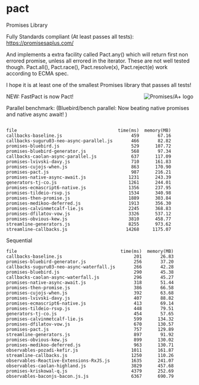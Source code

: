 # pact
Promises Library


Fully Standards compliant (At least passes all tests): https://promisesaplus.com/


And implements a extra facility called Pact.any() which will return first non errored promise, unless all errored in the iterator. These are not well tested though. Pact.all(), Pact.race(), Pact.resolve(x), Pact.reject(e) work according to ECMA spec. 

I hope it is at least one of the smallest Promises library that passes all tests!

<a href="https://promisesaplus.com/">
    <img src="https://promisesaplus.com/assets/logo-small.png" alt="Promises/A+ logo"
         title="Promises/A+ 1.0 compliant" align="right" />
</a>

NEW: FastPact is now Pact!

Parallel benchmark: (Bluebird/bench parallel: Now beating native promises and native async await! )
```

file                                      time(ms)  memory(MB)
callbacks-baseline.js                          459       67.16
callbacks-suguru03-neo-async-parallel.js       466       82.82
promises-bluebird.js                           529      107.72
promises-bluebird-generator.js                 568       97.34
callbacks-caolan-async-parallel.js             637      117.09
promises-lvivski-davy.js                       710      161.83
promises-cujojs-when.js                        863      170.90
promises-pact.js                               987      216.21
promises-native-async-await.js                1231      243.39
generators-tj-co.js                           1261      244.01
promises-ecmascript6-native.js                1356      237.95
promises-tildeio-rsvp.js                      1534      340.98
promises-then-promise.js                      1889      303.84
promises-medikoo-deferred.js                  1913      356.30
promises-calvinmetcalf-lie.js                 2245      368.83
promises-dfilatov-vow.js                      3326      537.12
promises-obvious-kew.js                       3810      458.77
streamline-generators.js                      8255      973.62
streamline-callbacks.js                      14268     1175.07

```

Sequential
```
file                                       time(ms)  memory(MB)
callbacks-baseline.js                           201       26.83
promises-bluebird-generator.js                  256       37.20
callbacks-suguru03-neo-async-waterfall.js       266       42.28
promises-bluebird.js                            290       45.38
callbacks-caolan-async-waterfall.js             296       45.27
promises-native-async-await.js                  318       51.44
promises-then-promise.js                        386       66.58
promises-cujojs-when.js                         392       63.68
promises-lvivski-davy.js                        407       88.82
promises-ecmascript6-native.js                  413       69.14
promises-tildeio-rsvp.js                        448       79.51
generators-tj-co.js                             454       57.65
promises-calvinmetcalf-lie.js                   599      134.32
promises-dfilatov-vow.js                        670      130.57
promises-pact.js                                757      129.89
streamline-generators.js                        897       91.92
promises-obvious-kew.js                         899      130.02
promises-medikoo-deferred.js                    963      130.71
observables-pozadi-kefir.js                    1011      161.87
streamline-callbacks.js                        1250      110.26
observables-Reactive-Extensions-RxJS.js        1635      241.07
observables-caolan-highland.js                 3829      457.68
promises-kriskowal-q.js                        4379      252.69
observables-baconjs-bacon.js.js                6367      690.79
```


